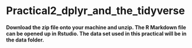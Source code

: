 # Practical2_dplyr_and_the_tidyverse


#### Download the zip file onto your machine and unzip. The R Markdown file can be opened up in Rstudio. The data set used in this practical will be in the data folder.
